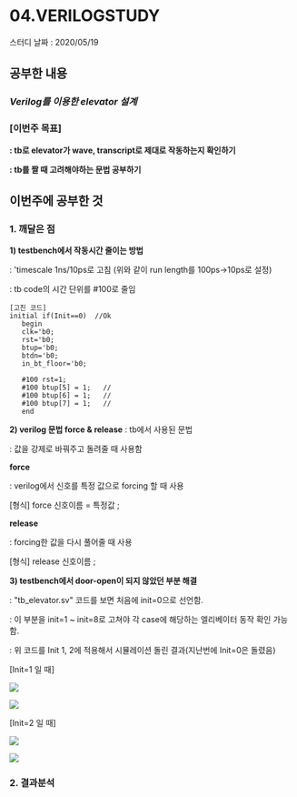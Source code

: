 # 04.VERILOGSTUDY

스터디 날짜 : 2020/05/19

## 공부한 내용

### ***Verilog를 이용한 elevator 설계***


### **[이번주 목표]**

**: tb로 elevator가 wave, transcript로 제대로 작동하는지 확인하기**

**: tb를 짤 때 고려해야하는 문법 공부하기**

## 이번주에 공부한 것

### **1.  깨달은 점**

**1) testbench에서 작동시간 줄이는 방법**

: 'timescale 1ns/10ps로 고침
  (위와 같이 run length를 100ps->10ps로 설정)

: tb code의 시간 단위를 #100로 줄임
```
[고친 코드]
initial if(Init==0)  //Ok
   begin
   clk='b0;            
   rst='b0;           
   btup='b0;           
   btdn='b0; 
   in_bt_floor='b0; 

   #100 rst=1;
   #100 btup[5] = 1;   //
   #100 btup[6] = 1;   //
   #100 btup[7] = 1;   // 
   end
```
**2) verilog 문법 force & release**
: tb에서 사용된 문법

: 값을 강제로 바꿔주고 돌려줄 때 사용함

**force**

: verilog에서 신호를 특정 값으로 forcing 할 때 사용

[형식]   force	    신호이름 = 특정값 ;

**release**

: forcing한 값을 다시 풀어줄 때 사용

[형식]   release	  신호이름 ;


**3) testbench에서 door-open이 되지 않았던 부분 해결**

: "tb_elevator.sv" 코드를 보면 처음에 init=0으로 선언함.
 
: 이 부분을 init=1 ~ init=8로 고쳐야 각 case에 해당하는 엘리베이터 동작 확인 가능함.

: 위 코드를 Init 1, 2에 적용해서 시뮬레이션 돌린 결과(지난번에 Init=0은 돌렸음)

[Init=1 일 때]

![](https://github.com/prizesilvers2/Verilog_Study/blob/master/Figs/5/wave(Init%3D1).png)

![](https://github.com/prizesilvers2/Verilog_Study/blob/master/Figs/5/transcript(Init%3D1).png)

[Init=2 일 때]

![](https://github.com/prizesilvers2/Verilog_Study/blob/master/Figs/5/wave(Init%3D2).png)

![](https://github.com/prizesilvers2/Verilog_Study/blob/master/Figs/5/transcript(Init%3D2).png)


### **2. 결과분석**
